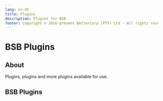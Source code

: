 ```yaml
---
lang: en-US
title: Plugins
description: Plugins for BSB
footer: Copyright © 2016-present BetterCorp (PTY) Ltd - All rights reserved
---
```


# BSB Plugins  

## About  

Plugins, plugins and more plugins available for use.

## BSB Plugins

